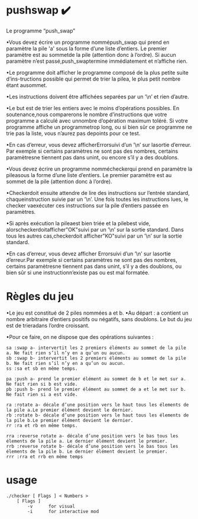 # pushswap :heavy_check_mark:

Le programme “push_swap”

•Vous devez écrire un programme nommépush_swap qui prend en paramètre la
pile 'a' sous la forme d’une liste d’entiers.
Le premier paramètre est au sommetde la pile (attention donc à l’ordre).
Si aucun paramètre n’est passé,push_swaptermine immédiatement et n’affiche rien.

•Le programme doit afficher le programme composé de la plus petite suite
d’ins-tructions possible qui permet de trier la pilea, le plus petit nombre étant ausommet.

•Les instructions doivent être affichées separées par un ’\n’ et rien d’autre.

•Le but est de trier les entiers avec le moins d’opérations possibles.
En soutenance,nous comparerons le nombre d’instructions que votre programme a 
calculé avec unnombre d’opération maximum toléré. Si votre programme affiche un 
programmetrop long, ou si bien sûr ce programme ne trie pas la liste, vous 
n’aurez pas depoints pour ce test.

•En cas d’erreur, vous devez afficherErrorsuivi d’un ’\n’ sur lasortie d’erreur.
Par exemple si certains paramètres ne sont pas des nombres,
certains paramètresne tiennent pas dans unint, ou encore s’il y a des doublons.


•Vous devez écrire un programme nommécheckerqui prend en paramètre la pileasous
la forme d’une liste d’entiers. Le premier paramètre est au sommet de la 
pile (attention donc à l’ordre).

•Checkerdoit ensuite attendre de lire 
des instructions sur l’entrée standard, chaqueinstruction suivie par un ’\n’. 
Une fois toutes les instructions lues, le checker vaexécuter ces instructions 
sur la pile d’entiers passée en paramètres.

•Si après exécution la pileaest bien 
triée et la pilebest vide, alorscheckerdoitafficher"OK"suivi par un ’\n’ 
sur la sortie standard. Dans tous les autres cas,checkerdoit afficher"KO"suivi 
par un ’\n’ sur la sortie standard.

•En cas d’erreur, vous devez afficher
Errorsuivi d’un ’\n’ sur lasortie d’erreur.Par exemple si certains paramètres 
ne sont pas des nombres, certains paramètresne tiennent pas dans unint,
s’il y a des doublons, ou bien sûr si une instructionn’existe pas ou est mal formatée.




# Règles du jeu

•Le jeu est constitué de 2 piles nommées a et b.
•Au départ : a contient un nombre arbitraire d’entiers positifs ou négatifs, sans doublons.
Le but du jeu est de trieradans l’ordre croissant.

•Pour ce faire, on ne dispose que des opérations suivantes :
```
sa :swap a- intervertit les 2 premiers éléments au sommet de la pile a. Ne fait rien s’il n’y en a qu’un ou aucun.
sb :swap b- intervertit les 2 premiers éléments au sommet de la pile b. Ne fait rien s’il n’y en a qu’un ou aucun.
ss :sa et sb en même temps.

pa :push a- prend le premier élément au sommet de b et le met sur a. Ne fait rien si b est vide.
pb :push b- prend le premier élément au sommet de a et le met sur b. Ne fait rien si a est vide.

ra :rotate a- décale d’une position vers le haut tous les élements de la pile a.Le premier élément devient le dernier.
rb :rotate b- décale d’une position vers le haut tous les élements de la pile b.Le premier élément devient le dernier.
rr :ra et rb en même temps.

rra :reverse rotate a- décale d’une position vers le bas tous les élements de la pile a. Le dernier élément devient le premier.
rrb :reverse rotate b- décale d’une position vers le bas tous les élements de la pile b. Le dernier élément devient le premier.
rrr :rra et rrb en même temps
```

# usage

```
./checker [ Flags ] < Numbers >
    [ Flags ]
        -v      for visual
        -i      for interactive mod
```
